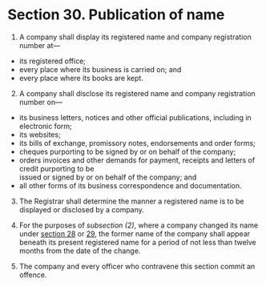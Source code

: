 # Section 30. Publication of name

1. A company shall display its registered name and company registration number at—

  * its registered office;  
  * every place where its business is carried on; and   
  * every place where its books are kept.

2. A company shall disclose its registered name and company registration number on—

  * its business letters, notices and other official publications, including in electronic form;  
  * its websites;  
  * its bills of exchange, promissory notes, endorsements and order forms;  
  * cheques purporting to be signed by or on behalf of the company;  
  * orders invoices and other demands for payment, receipts and letters of credit purporting to be   
     issued or signed by or on behalf of the company; and  
  * all other forms of its business correspondence and documentation.

3. The Registrar shall determine the manner a registered name is to be displayed or disclosed by a company.

4. For the purposes of _subsection \(2\)_, where a company changed its name under [section 28](section-28.-change-of-name.md) or [29](section-29.-power-of-registrar-to-direct-a-change-of-name.md), the former name of the company shall appear beneath its present registered name for a period of not less than twelve months from the date of the change.

5. The company and every officer who contravene this section commit an offence.

